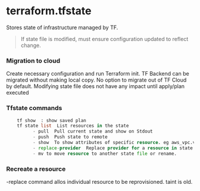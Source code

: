 # terraform.tfstate
 Stores state of infrastructure managed by TF. 
 > If state file is modified, must ensure configuration updated to reflect change.
### Migration to cloud
  Create necessary configuration and run Terraform init. 
  TF Backend can be migrated without making local copy.
  No option to migrate out of TF Cloud by default.
  Modifying state file does not have any impact until apply/plan executed
  
### Tfstate commands
```terraform
    tf show  : show saved plan
    tf state list  List resources in the state
          - pull  Pull current state and show on Stdout
          - push  Push state to remote
          - show  To show attributes of specific resource. eg aws_vpc.vpc01
          - replace-provider  Replace provider for a resource in state.
          - mv to move resource to another state file or rename.
```
### Recreate a resource
 -replace command allos individual resource to be reprovisioned. taint is old. 